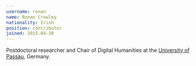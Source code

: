 ```yaml
---
username: ronan
name: Ronan Crowley
nationality: Irish
position: contributor
joined: 2015-04-30
---
```

Postdoctoral researcher and Chair of Digital Humanities at the [University of Passau](http://www.uni-passau.de/en/), Germany.

